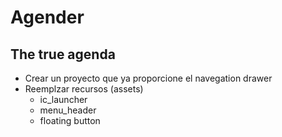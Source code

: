 # Agender

## The true agenda

* Crear un proyecto que ya proporcione el navegation drawer
* Reemplzar recursos (assets)
  * ic_launcher
  * menu_header
  * floating button

